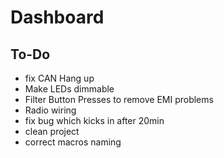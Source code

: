 Dashboard
=========

To-Do
-----------
- fix CAN Hang up
- Make LEDs dimmable
- Filter Button Presses to remove EMI problems
- Radio wiring 
- fix bug which kicks in after 20min 
- clean project
- correct macros naming


